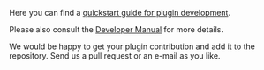 Here you can find a [quickstart guide for plugin development](https://github.com/asterics/AsTeRICS/blob/master/Documentation/AsTeRICS%20Plugin%20Development.pdf).

Please also consult the [Developer Manual](https://github.com/asterics/AsTeRICS/blob/master/Documentation/DeveloperManual.pdf) for more details.

We would be happy to get your plugin contribution and add it to the repository. Send us a pull request or an e-mail as you like.  